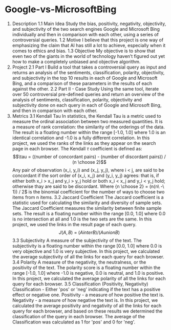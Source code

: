 # Google-vs-MicrosoftBing
1. Description
1.1 Main Idea
Study the bias, positivity, negativity, objectivity, and subjectivity of the two search engines Google and Microsoft Bing individually and then in comparison with each other, using a series of controversial queries.
1.2 Motive
I believe that this project is one way of emphasizing the claim that AI has still a lot to achieve, especially when it comes to ethics and bias.
1.3 Objective
My objective is to show that even two of the giants in the world of technology haven’t figured out yet how to make a completely unbiased and objective algorithm.
2. Project
2.1 Part I
Build a tool that takes a controversial query as input and returns an analysis of the sentiments, classification, polarity, objectivity, and subjectivity in the top 10 results in each of Google and Microsoft Bing, and a comparison of these parameters in the results of each against the other.
2.2 Part II - Case Study
Using the same tool, iterate over 50 controversial pre-defined queries and return an overview of the analysis of sentiments, classification, polarity, objectivity and subjectivity done on each query in each of Google and Microsoft Bing, and then in comparison with each other.
3. Metrics
3.1 Kendall Tau
In statistics, the Kendall Tau is a metric used to measure the ordinal association between two measured quantities.
It is a measure of rank correlation: the similarity of the orderings of the data.
The result is a floating number within the range [-1.0, 1.0] where 1.0 is an identical correlation and -1.0 is a fully different correlation.
In this project, we used the ranks of the links as they appear on the search page in each browser.
The Kendall $\tau$ coefficient is defined as:
$$\tau = ((number of concordant pairs) - (number of discordant pairs)) / (n \choose 2)$$
Any pair of observation (x_i, y_i) and (x_j, y_j), where i < j, are said to be concordant if the sort order of (x_i, x_j) and (y_i, y_j) agrees:
that is, if either both x_i > x_j and y_i > y_j hold or both x_i < x_j and y_i < y_j hold; otherwise thay are said to be discordant.
Where {n \choose 2} = (n(n\ -\ 1)) / 2$ is the binomial coefficient for the number of ways to choose two items from n items.
3.2 Jaccard Coefficient
The Jaccard coefficient is a statistic used for calculating the similarity and diversity of sample sets. The Jaccard Coefficient measures the similarity between finite sample sets.
The result is a floating number within the range [0.0, 1.0] where 0.0 is no intersection at all and 1.0 is the two sets are the same.
In this project, we used the links in the result page of each query.
$$J(A, B)\ =\ (A inter B) / (A union B)$$
3.3 Subjectivity
A measure of the subjectivity of the text.
The subjectivity is a floating number within the range [0.0, 1.0] where 0.0 is very objective and 1.0 is very subjective.
In this project, we calculated the average subjectivity of all the links for each query for each browser.
3.4 Polarity
A measure of the negativity, the neutralness, or the positivity of the text.
The polarity score is a floating number within the range [-1.0, 1.0] where -1.0 is negative, 0.0 is neutral, and 1.0 is positive.
In this project, we calculated the average polarity of all the links for each query for each browser.
3.5 Classification (Positivity, Negativity)
Classification - Either 'pos' or 'neg' indicating if the text has a positive effect or negative one.
Positivity - a measure of how positive the text is.
Negativity - a measure of how negative the text is.
In this project, we calculated the average positivity and negativity of all the links for each query for each browser, and based on these results we determined the classification of the query in each browser.
The average of the Classification was calculated as 1 for 'pos' and 0 for 'neg'.
